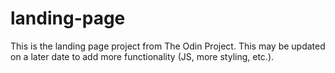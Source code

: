 # landing-page
This is the landing page project from The Odin Project. This may be updated on a later date to add more functionality (JS, more styling, etc.).
